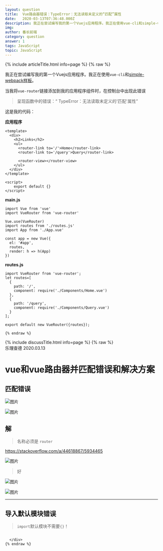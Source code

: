 ```yaml
---
layout: question
title:  Vue路由器错误：TypeError：无法读取未定义的“匹配”属性
date:   2020-03-13T07:36:48.000Z
description: 我正在尝试编写我的第一个Vuejs应用程序。我正在使用vue-cli和simple-webpack样板。当我将vue-router链接添加到我的应用程...
img: 
author: 番长前端
category: question
answer: 1
tags: JavaScript
topic: JavaScript
---
```

<div class="article-root">
  <div class="article">
    {% include articleTitle.html info=page %}
    {% raw %}
    <div class="article-content"><p><font style="vertical-align: inherit;"><font style="vertical-align: inherit;">我正在尝试编写我的第一个Vuejs应用程序。</font><font style="vertical-align: inherit;">我正在使用</font></font><code>vue-cli</code><font style="vertical-align: inherit;"><font style="vertical-align: inherit;">和</font></font><a href="https://github.com/vuejs-templates/webpack-simple" rel="noreferrer"><font style="vertical-align: inherit;"><font style="vertical-align: inherit;">simple-webpack样板</font></font></a><font style="vertical-align: inherit;"><font style="vertical-align: inherit;">。</font></font></p>

<p><font style="vertical-align: inherit;"><font style="vertical-align: inherit;">当我将</font></font><code>vue-router</code><font style="vertical-align: inherit;"><font style="vertical-align: inherit;">链接</font><font style="vertical-align: inherit;">添加</font><font style="vertical-align: inherit;">到我的应用程序组件时，在控制台中出现此错误</font></font></p>

<blockquote>
  <p><font style="vertical-align: inherit;"><font style="vertical-align: inherit;">呈现函数中的错误：“ TypeError：无法读取未定义的'匹配'属性”</font></font></p>
</blockquote>

<p><font style="vertical-align: inherit;"><font style="vertical-align: inherit;">这是我的代码：</font></font></p>

<p><strong><font style="vertical-align: inherit;"><font style="vertical-align: inherit;">应用程序</font></font></strong></p>

<pre><code>&lt;template&gt;<font></font>
  &lt;div&gt;<font></font>
    &lt;h2&gt;Links&lt;/h2&gt;<font></font>
    &lt;ul&gt;<font></font>
      &lt;router-link to='/'&gt;Home&lt;/router-link&gt;<font></font>
      &lt;router-link to='/query'&gt;Query&lt;/router-link&gt;<font></font>
<font></font>
      &lt;router-view&gt;&lt;/router-view&gt;<font></font>
    &lt;/ul&gt;<font></font>
  &lt;/div&gt;<font></font>
&lt;/template&gt;<font></font>
<font></font>
&lt;script&gt;<font></font>
    export default {}<font></font>
&lt;/script&gt;<font></font>
</code></pre>

<p><strong><font style="vertical-align: inherit;"><font style="vertical-align: inherit;">main.js</font></font></strong></p>

<pre><code>import Vue from 'vue'<font></font>
import VueRouter from 'vue-router'<font></font>
<font></font>
Vue.use(VueRouter)<font></font>
import routes from './routes.js'<font></font>
import App from './App.vue'<font></font>
<font></font>
const app = new Vue({<font></font>
  el: '#app',<font></font>
  routes,<font></font>
  render: h =&gt; h(App)<font></font>
})<font></font>
</code></pre>

<p><strong><font style="vertical-align: inherit;"><font style="vertical-align: inherit;">routes.js</font></font></strong></p>

<pre><code>import VueRouter from 'vue-router';<font></font>
let routes=[<font></font>
  {<font></font>
    path: '/',<font></font>
    component: require('./Components/Home.vue')<font></font>
  },<font></font>
  {<font></font>
    path: '/query',<font></font>
    component: require('./Components/Query.vue')<font></font>
  }<font></font>
];<font></font>
<font></font>
export default new VueRouter({routes});<font></font>
</code></pre></div>
    {% endraw %}
  </div>

  <div class="discuss-wrapper">
    {% include discussTitle.html info=page %}
    {% raw %}
    <div class="discuss-item">
        <div class="discuss-parent">
          <div class="discuss-meta">
            <span class="discuss-user">乐理查德</span>
            <span class="discuss-time">2020.03.13</span>
          </div>
          <div class="discuss-comment"><h1><font style="vertical-align: inherit;"><font style="vertical-align: inherit;">vue和vue路由器并匹配错误和解决方案</font></font></h1>

<h2><font style="vertical-align: inherit;"><font style="vertical-align: inherit;">匹配错误</font></font></h2>

<p><img src="https://user-images.githubusercontent.com/7291672/58620365-7c933300-82f9-11e9-96da-db7ed221f0a7.png" alt="图片"></p>

<p><img src="https://user-images.githubusercontent.com/7291672/58620429-a3516980-82f9-11e9-9fa4-2398a493248b.png" alt="图片"></p>

<h2><font style="vertical-align: inherit;"><font style="vertical-align: inherit;">解</font></font></h2>

<blockquote>
  <p><font style="vertical-align: inherit;"><font style="vertical-align: inherit;">名称必须是 </font></font><code>router</code></p>
</blockquote>

<p><a href="https://stackoverflow.com/a/44618867/5934465"><font style="vertical-align: inherit;"><font style="vertical-align: inherit;">https://stackoverflow.com/a/44618867/5934465</font></font></a></p>

<p><img src="https://user-images.githubusercontent.com/7291672/58620307-58cfed00-82f9-11e9-8109-2100561dfef8.png" alt="图片"></p>

<blockquote>
  <p><font style="vertical-align: inherit;"><font style="vertical-align: inherit;">好</font></font></p>
</blockquote>

<p><img src="https://user-images.githubusercontent.com/7291672/58620481-c11ece80-82f9-11e9-8369-203dc959ea10.png" alt="图片"></p>

<p><img src="https://user-images.githubusercontent.com/7291672/58620503-ce3bbd80-82f9-11e9-86fd-1f493b30c1f2.png" alt="图片"></p>

<hr>

<h2><font style="vertical-align: inherit;"><font style="vertical-align: inherit;">导入默认模块错误</font></font></h2>

<blockquote>
  <p><code>import</code><font style="vertical-align: inherit;"><font style="vertical-align: inherit;">默认模块不需要</font></font><code>{}</code><font style="vertical-align: inherit;"><font style="vertical-align: inherit;">！</font></font></p>
</blockquote>

<p><img src="https://img2018.cnblogs.com/blog/740516/201905/740516-20190530164442778-433081486.png" alt=""></p></div>
        </div>
        
      </div>
    {% endraw %}
  </div>
<div>
